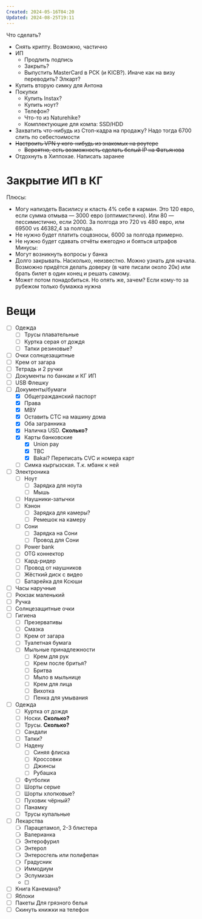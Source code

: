 ```yaml
---
Created: 2024-05-16T04:20
Updated: 2024-08-25T19:11
---
```

Что сделать?
- Снять крипту. Возможно, частично
- ИП
    - Продлить подпись
    - Закрыть?
    - Выпустить MasterCard в РСК (и KICB?). Иначе как на визу переводить? Элкарт?
- Купить вторую симку для Антона
- Покупки
    - Купить Instax?
    - Купить ноут?
    - Телефон?
    - Что-то из Naturehike?
    - Комплектующие для компа: SSD/HDD
- Захватить что-нибудь из Стоп-кадра на продажу? Надо тогда 6700 слить по себестоимости
- ~~Настроить VPN у кого-нибудь из знакомых на роутере~~
    - ~~Вероятно, есть возможность сделать белый IP на Фатьянова~~
- Отдохнуть в Хиппохае. Написать заранее
# Закрытие ИП в КГ
Плюсы:
- Могу напиздеть Василису и класть 4% себе в карман. Это 120 евро, если сумма отмыва — 3000 евро (оптимистично). Или 80 — пессимистично, если 2000. За полгода это 720 vs 480 евро, или 69500 vs 46382,4 за полгода.
- Не нужно будет платить соцвзносы, 6000 за полгода примерно.
- Не нужно будет сдавать отчёты ежегодно и бояться штрафов
Минусы:
- Могут возникнуть вопросы у банка
- Долго закрывать. Насколько, неизвестно. Можно узнать для начала. Возможно придётся делать доверку (в чате писали около 20к) или брать билет в один конец и решать самому.
- Может потом понадобиться. Но опять же, зачем? Если кому-то за рубежом только бумажка нужна
# Вещи
- [ ] Одежда
    - [ ] Трусы плавательные
    - [ ] Куртка серая от дождя
    - [ ] Тапки резиновые?
- [ ] Очки солнцезащитные
- [ ] Крем от загара
- [ ] Тетрадь и 2 ручки
- [ ] Документы по банкам и КГ ИП
- [ ] USB Флешку
- [ ] Документы/бумаги
    - [x] Общегражданский паспорт
    - [x] Права
    - [x] МВУ
    - [x] Оставить СТС на машину дома
    - [x] Оба загранника
    - [x] Наличка USD. **Сколько?**
    - [x] Карты банковские
        - [x] Union pay
        - [x] TBC
        - [x] Bakai? Переписать CVC и номера карт
    - [ ] Симка кыргызская. Т.к. мбанк к ней
- [ ] Электроника
    - [ ] Ноут
        - [ ] Зарядка для ноута
        - [ ] Мышь
    - [ ] Наушники-затычки
    - [ ] Кэнон
        - [ ] Зарядка для камеры?
        - [ ] Ремешок на камеру
    - [ ] Сони
        - [ ] Зарядка на Сони
        - [ ] Провод для Сони
    - [ ] Power bank
    - [ ] OTG коннектор
    - [ ] Кард-ридер
    - [ ] Провод от наушников
    - [ ] Жёсткий диск с видео
    - [ ] Батарейка для Ксюши
- [ ] Часы наручные
- [ ] Рюкзак маленький
- [ ] Ручка
- [ ] Солнцезащитные очки
- [ ] Гигиена
    - [ ] Презервативы
    - [ ] Смазка
    - [ ] Крем от загара
    - [ ] Туалетная бумага
    - [ ] Мыльные принадлежности
        - [ ] Крем для рук
        - [ ] Крем после бритья?
        - [ ] Бритва
        - [ ] Мыло в мыльнице
        - [ ] Крем для лица
        - [ ] Вихотка
        - [ ] Пенка для умывания
- [ ] Одежда
    - [ ] Куртка от дождя
    - [ ] Носки. **Сколько?**
    - [ ] Трусы. **Сколько?**
    - [ ] Сандали
    - [ ] Тапки?
    - [ ] Надену
        - [ ] Синяя флиска
        - [ ] Кроссовки
        - [ ] Джинсы
        - [ ] Рубашка
    - [ ] Футболки
    - [ ] Шорты серые
    - [ ] Шорты хлопковые?
    - [ ] Пуховик чёрный?
    - [ ] Панамку
    - [ ] Трусы купальные
- [ ] Лекарства
    - [ ] Парацетамол, 2-3 блистера
    - [ ] Валерианка
    - [ ] Энтерофурил
    - [ ] Энтерол
    - [ ] Энтеросгель или полифепан
    - [ ] Градусник
    - [ ] Иммодиум
    - [ ] Эспумизан
    - [ ]
- [ ] Книга Канемана?
- [ ] Яблоки
- [ ] Пакеты Для грязного белья
- [ ] Скинуть книжки на телефон